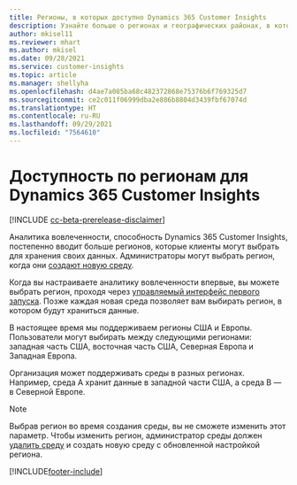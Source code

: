 ```yaml
---
title: Регионы, в которых доступно Dynamics 365 Customer Insights
description: Узнайте больше о регионах и географических районах, в которых развертывается служба.
author: mkisel11
ms.reviewer: mhart
ms.author: mkisel
ms.date: 09/28/2021
ms.service: customer-insights
ms.topic: article
ms.manager: shellyha
ms.openlocfilehash: d4ae7a085ba68c482372868e75376b6f769325d7
ms.sourcegitcommit: ce2c011f06999dba2e886b8804d3439fbf67074d
ms.translationtype: HT
ms.contentlocale: ru-RU
ms.lasthandoff: 09/29/2021
ms.locfileid: "7564610"
---
```

# <a name="regional-availability-for-dynamics-365-customer-insights"></a>Доступность по регионам для Dynamics 365 Customer Insights

[!INCLUDE [cc-beta-prerelease-disclaimer](includes/cc-beta-prerelease-disclaimer.md)]

Аналитика вовлеченности, способность Dynamics 365 Customer Insights, постепенно вводит больше регионов, которые клиенты могут выбрать для хранения своих данных. Администраторы могут выбрать регион, когда они [создают новую среду](manage-environments-workspaces.md#create-an-environment). 

Когда вы настраиваете аналитику вовлеченности впервые, вы можете выбрать регион, проходя через [управляемый интерфейс первого запуска](quickstart.md). Позже каждая новая среда позволяет вам выбирать регион, в котором будут храниться данные.

В настоящее время мы поддерживаем регионы США и Европы. Пользователи могут выбирать между следующими регионами: западная часть США, восточная часть США, Северная Европа и Западная Европа.

Организация может поддерживать среды в разных регионах. Например, среда A хранит данные в западной части США, а среда B — в Северной Европе.

> [!NOTE]
> Выбрав регион во время создания среды, вы не сможете изменить этот параметр. Чтобы изменить регион, администратор среды должен [удалить среду](manage-environments-workspaces.md#delete-an-environment) и создать новую среду с обновленной настройкой региона.


[!INCLUDE[footer-include](../includes/footer-banner.md)]
